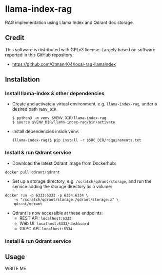 # llama-index-rag
RAG implementation using Llama Index and Qdrant doc storage.

## **Credit**
This software is distributed with GPLv3 license. Largely based on software reported in this GitHub repository:    

- https://github.com/Otman404/local-rag-llamaindex

## **Installation**    

### Install llama-index & other dependencies
* Create and activate a virtual environment, e.g. ```llama-index-rag```, under a desired path ```VENV_DIR```     
  ```
  $ python3 -m venv $VENV_DIR/llama-index-rag
  $ source $VENV_DIR/llama-index-rag/bin/activate
  ```   
* Install dependencies inside venv:   
  ```
  (llama-index-rag)$ pip install -r $SRC_DIR/requirements.txt
  ```

### Install & run Qdrant service
* Download the latest Qdrant image from Dockerhub:   
```
docker pull qdrant/qdrant
```
* Set up a storage directory, e.g. `/scratch/qdrant/storage`, and run the service adding the storage directory as a volume:
```
docker run -p 6333:6333 -p 6334:6334 \
    -v "/scratch/qdrant/storage:/qdrant/storage:z" \
    qdrant/qdrant
```
* Qdrant is now accessible at these endpoints:   
    - REST API: ```localhost:6333```
    - Web UI: ```localhost:6333/dashboard```
    - GRPC API: ```localhost:6334```

### Install & run Qdrant service


## **Usage**  
WRITE ME   
